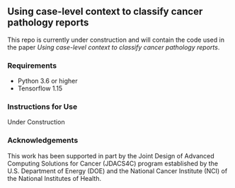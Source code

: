 ## Using case-level context to classify cancer pathology reports

This repo is currently under construction and will contain the code used in the paper *Using case-level context to classify cancer pathology reports*.

### Requirements

 - Python 3.6 or higher
 - Tensorflow 1.15

### Instructions for Use

Under Construction

### Acknowledgements
This work has been supported in part by the Joint Design of Advanced Computing Solutions for Cancer (JDACS4C) program established by the U.S. Department of Energy (DOE) and the National Cancer Institute (NCI) of the National Institutes of Health.
